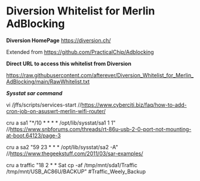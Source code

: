 # Diversion Whitelist for Merlin AdBlocking

**Diversion HomePage** https://diversion.ch/

Extended from https://github.com/PracticalChip/Adblocking

**Direct URL to access this whitelist from Diversion**

https://raw.githubusercontent.com/afterever/Diversion_Whitelist_for_Merlin_AdBlocking/main/RawWhitelist.txt

***Sysstat sar command***

vi /jffs/scripts/services-start //https://www.cyberciti.biz/faq/how-to-add-cron-job-on-asuswrt-merlin-wifi-router/

cru a sa1 "*/10 * * * * /opt/lib/sysstat/sa1 1 1"  //https://www.snbforums.com/threads/rt-86u-usb-2-0-port-not-mounting-at-boot.64123/page-3

cru a sa2 "59 23 * * * /opt/lib/sysstat/sa2 -A"  //https://www.thegeekstuff.com/2011/03/sar-examples/

cru a traffic "18 2 * * Sat cp -af /tmp/mnt/sda1/Traffic /tmp/mnt/USB_AC86U/BACKUP" #Traffic_Weely_Backup
